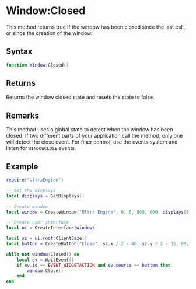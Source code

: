 # Window:Closed

This method returns true if the window has been closed since the last call, or since the creation of the window.

## Syntax

```lua
function Window:Closed()
```

## Returns

Returns the window closed state and resets the state to false.

## Remarks

This method uses a global state to detect when the window has been closed. If two different parts of your application call the method, only one will detect the close event. For finer control, use the events system and listen for `WINDOWCLOSE` events.

## Example

```lua
require("UltraEngine")

-- Get the displays
local displays = GetDisplays()

-- Create window
local window = CreateWindow("Ultra Engine", 0, 0, 800, 600, displays[1])

-- Create user interface
local ui = CreateInterface(window)

local sz = ui.root:ClientSize()
local button = CreateButton("Close", sz.x / 2 - 40, sz.y / 2 - 15, 80, 30, ui.root)

while not window:Closed() do
    local ev = WaitEvent()
    if ev.id == EVENT_WIDGETACTION and ev.source == button then
        window:Close()
    end
end
```